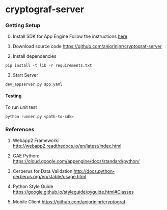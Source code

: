 # cryptograf-server

### Getting Setup

0. Install SDK for App Engine 
Follow the instructions [here](https://cloud.google.com/appengine/docs/standard/python/download) 

1. Download source code
https://github.com/anjorinjnr/cryptograf-server

2. Install dependencies 

`pip install -t lib -r requirements.txt`

3. Start Server

`dev_appserver.py app.yaml`


#### Testing
To run unit test

`python runner.py <path-to-sdk>`


### References

1. Webapp2 Framework: 
http://webapp2.readthedocs.io/en/latest/index.html

2. GAE Python:
https://cloud.google.com/appengine/docs/standard/python/

3. Cerberus for Data Validation
http://docs.python-cerberus.org/en/stable/usage.html

4. Python Style Guide
https://google.github.io/styleguide/pyguide.html#Classes

5. Mobile Client
https://github.com/anjorinjnr/cryptograf